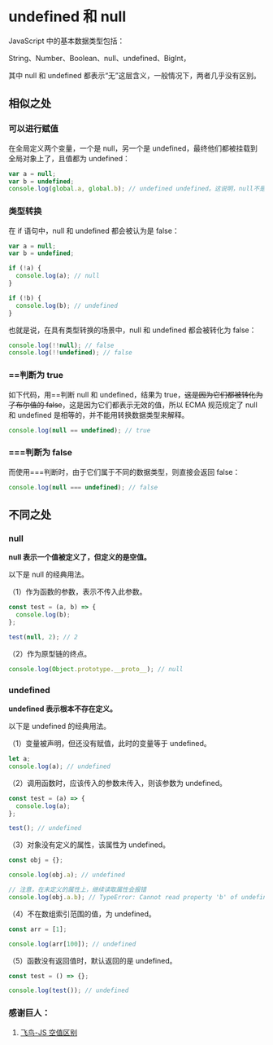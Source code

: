 # undefined 和 null

JavaScript 中的基本数据类型包括：

String、Number、Boolean、null、undefined、BigInt，

其中 null 和 undefined 都表示“无”这层含义，一般情况下，两者几乎没有区别。

## 相似之处

### 可以进行赋值

在全局定义两个变量，一个是 null，另一个是 undefined，最终他们都被挂载到全局对象上了，且值都为 undefined：

```js
var a = null;
var b = undefined;
console.log(global.a, global.b); // undefined undefined。这说明，null不是全局对象的一个属性。
```

### 类型转换

在 if 语句中，null 和 undefined 都会被认为是 false：

```js
var a = null;
var b = undefined;

if (!a) {
  console.log(a); // null
}

if (!b) {
  console.log(b); // undefined
}
```

也就是说，在具有类型转换的场景中，null 和 undefined 都会被转化为 false：

```js
console.log(!!null); // false
console.log(!!undefined); // false
```

### ==判断为 true

如下代码，用==判断 null 和 undefined，结果为 true，~~这是因为它们都被转化为了布尔值的 false~~，这是因为它们都表示无效的值，所以 ECMA 规范规定了 null 和 undefined 是相等的，并不能用转换数据类型来解释。

```js
console.log(null == undefined); // true
```

### ===判断为 false

而使用===判断时，由于它们属于不同的数据类型，则直接会返回 false：

```js
console.log(null === undefined); // false
```

## 不同之处

### null

**null 表示一个值被定义了，但定义的是空值。**

以下是 null 的经典用法。

（1）作为函数的参数，表示不传入此参数。

```js
const test = (a, b) => {
  console.log(b);
};

test(null, 2); // 2
```

（2）作为原型链的终点。

```js
console.log(Object.prototype.__proto__); // null
```

### undefined

**undefined 表示根本不存在定义。**

以下是 undefined 的经典用法。

（1）变量被声明，但还没有赋值，此时的变量等于 undefined。

```js
let a;
console.log(a); // undefined
```

（2）调用函数时，应该传入的参数未传入，则该参数为 undefined。

```js
const test = (a) => {
  console.log(a);
};

test(); // undefined
```

（3）对象没有定义的属性，该属性为 undefined。

```js
const obj = {};

console.log(obj.a); // undefined

// 注意，在未定义的属性上，继续读取属性会报错
console.log(obj.a.b); // TypeError: Cannot read property 'b' of undefined
```

（4）不在数组索引范围的值，为 undefined。

```js
const arr = [1];

console.log(arr[100]); // undefined
```

（5）函数没有返回值时，默认返回的是 undefined。

```js
const test = () => {};

console.log(test()); // undefined
```

### 感谢巨人：

1. [飞鸟-JS 空值区别](https://lzxjack.top/post?title=null-undefined#2-%E4%B8%8D%E5%90%8C%E7%82%B9)
